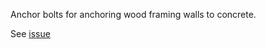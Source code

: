 Anchor bolts for anchoring wood framing walls to concrete.

See [issue](https://github.com/OpeningDesign/CTR/issues/90)
